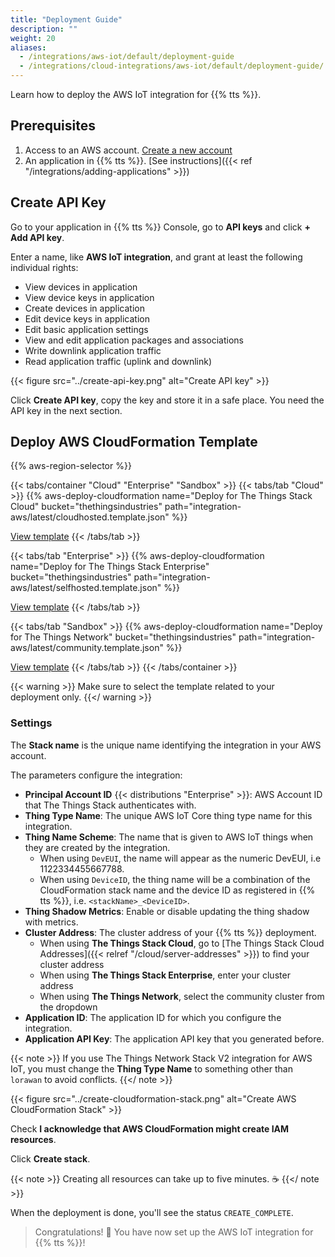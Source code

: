 ```yaml
---
title: "Deployment Guide"
description: ""
weight: 20
aliases:
  - /integrations/aws-iot/default/deployment-guide
  - /integrations/cloud-integrations/aws-iot/default/deployment-guide/
---
```


Learn how to deploy the AWS IoT integration for {{% tts %}}.

<!--more-->

## Prerequisites

1. Access to an AWS account. [Create a new account](https://aws.amazon.com/resources/create-account/)
2. An application in {{% tts %}}. [See instructions]({{< ref "/integrations/adding-applications" >}})

## Create API Key

Go to your application in {{% tts %}} Console, go to **API keys** and click **+ Add API key**.

Enter a name, like **AWS IoT integration**, and grant at least the following individual rights:

- View devices in application
- View device keys in application
- Create devices in application
- Edit device keys in application
- Edit basic application settings
- View and edit application packages and associations
- Write downlink application traffic
- Read application traffic (uplink and downlink)

{{< figure src="../create-api-key.png" alt="Create API key" >}}

Click **Create API key**, copy the key and store it in a safe place. You need the API key in the next section.

## Deploy AWS CloudFormation Template

{{% aws-region-selector %}}

{{< tabs/container "Cloud" "Enterprise" "Sandbox" >}}
{{< tabs/tab "Cloud" >}}
{{% aws-deploy-cloudformation name="Deploy for The Things Stack Cloud" bucket="thethingsindustries" path="integration-aws/latest/cloudhosted.template.json" %}}

[View template](https://s3.amazonaws.com/thethingsindustries/integration-aws/latest/cloudhosted.template.json)
{{< /tabs/tab >}}

{{< tabs/tab "Enterprise" >}}
{{% aws-deploy-cloudformation name="Deploy for The Things Stack Enterprise" bucket="thethingsindustries" path="integration-aws/latest/selfhosted.template.json" %}}

[View template](https://s3.amazonaws.com/thethingsindustries/integration-aws/latest/selfhosted.template.json)
{{< /tabs/tab >}}

{{< tabs/tab "Sandbox" >}}
{{% aws-deploy-cloudformation name="Deploy for The Things Network" bucket="thethingsindustries" path="integration-aws/latest/community.template.json" %}}

[View template](https://s3.amazonaws.com/thethingsindustries/integration-aws/latest/community.template.json)
{{< /tabs/tab >}}
{{< /tabs/container >}}

{{< warning >}} Make sure to select the template related to your deployment only. {{</ warning >}}

### Settings

The **Stack name** is the unique name identifying the integration in your AWS account.

The parameters configure the integration:

- **Principal Account ID** {{< distributions "Enterprise" >}}: AWS Account ID that The Things Stack authenticates with.
- **Thing Type Name**: The unique AWS IoT Core thing type name for this integration.
- **Thing Name Scheme**: The name that is given to AWS IoT things when they are created by the integration.
  - When using `DevEUI`, the name will appear as the numeric DevEUI, i.e 1122334455667788.
  - When using `DeviceID`, the thing name will be a combination of the CloudFormation stack name and the device ID as registered in {{% tts %}}, i.e. `<stackName>_<DeviceID>`.
- **Thing Shadow Metrics**: Enable or disable updating the thing shadow with metrics.
- **Cluster Address**: The cluster address of your {{% tts %}} deployment.
  - When using **The Things Stack Cloud**, go to [The Things Stack Cloud Addresses]({{< relref "/cloud/server-addresses" >}}) to find your cluster address
  - When using **The Things Stack Enterprise**, enter your cluster address
  - When using **The Things Network**, select the community cluster from the dropdown
- **Application ID**: The application ID for which you configure the integration.
- **Application API Key**: The application API key that you generated before.

{{< note >}} If you use The Things Network Stack V2 integration for AWS IoT, you must change the **Thing Type Name** to something other than `lorawan` to avoid conflicts. {{</ note >}}

{{< figure src="../create-cloudformation-stack.png" alt="Create AWS CloudFormation Stack" >}}

Check **I acknowledge that AWS CloudFormation might create IAM resources**.

Click **Create stack**.

{{< note >}} Creating all resources can take up to five minutes. ☕ {{</ note >}}

When the deployment is done, you'll see the status `CREATE_COMPLETE`.

> Congratulations! 🎉 You have now set up the AWS IoT integration for {{% tts %}}!
